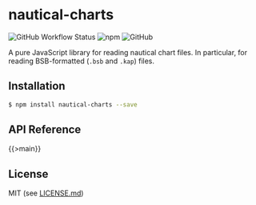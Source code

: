 # nautical-charts

![GitHub Workflow Status](https://img.shields.io/github/workflow/status/philliphoff/nautical-charts/CI)
![npm](https://img.shields.io/npm/v/nautical-charts)
![GitHub](https://img.shields.io/github/license/philliphoff/nautical-charts)

A pure JavaScript library for reading nautical chart files. In particular, for reading BSB-formatted (`.bsb` and `.kap`) files.

## Installation

```bash
$ npm install nautical-charts --save
```

## API Reference
{{>main}}

## License

MIT (see [LICENSE.md](LICENSE.md))